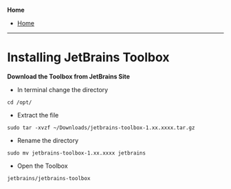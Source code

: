 **Home**
- [Home](../index.md)
---

# Installing JetBrains Toolbox
**Download the Toolbox from JetBrains Site**
- In terminal change the directory
```console
cd /opt/
```
- Extract the file
```console
sudo tar -xvzf ~/Downloads/jetbrains-toolbox-1.xx.xxxx.tar.gz
```
- Rename the directory
```console
sudo mv jetbrains-toolbox-1.xx.xxxx jetbrains
```
- Open the Toolbox
```console
jetbrains/jetbrains-toolbox
```
